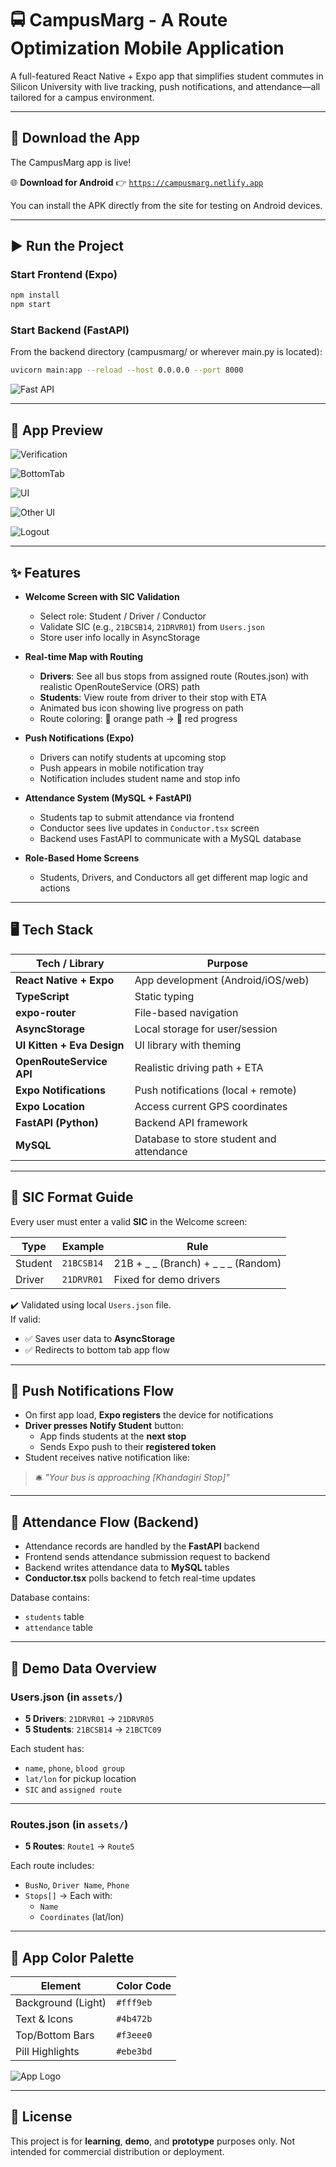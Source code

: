# 🚍 CampusMarg - A Route Optimization Mobile Application

A full-featured React Native + Expo app that simplifies student commutes in Silicon University with live tracking, push notifications, and attendance—all tailored for a campus environment.

---

## 📲 Download the App

The CampusMarg app is live!

🌐 **Download for Android** 👉 [`https://campusmarg.netlify.app`](https://campusmarg.netlify.app)

You can install the APK directly from the site for testing on Android devices.

---

## ▶️ Run the Project

### Start Frontend (Expo)

```bash
npm install
npm start
```
### Start Backend (FastAPI)
From the backend directory (campusmarg/ or wherever main.py is located):

```bash
uvicorn main:app --reload --host 0.0.0.0 --port 8000
```
![Fast API](https://github.com/user-attachments/assets/b30799a0-e2a2-4a41-a22b-1a2df3852820)

---

## 📸 App Preview

![Verification](https://github.com/user-attachments/assets/d0be09cd-d45b-4701-881e-1ebea34c519f)

![BottomTab](https://github.com/user-attachments/assets/9879da8f-e5df-44d9-b33e-143904bfa4f3)

![UI](https://github.com/user-attachments/assets/749a2666-d55d-469b-b2b7-17dfd27f41a8)

![Other UI](https://github.com/user-attachments/assets/93aa5053-8afe-4156-8de6-ff01a3281aa8)

![Logout](https://github.com/user-attachments/assets/133ab975-e2cc-4e1b-a5ee-6671b10f31d5)

---

## ✨ Features

- **Welcome Screen with SIC Validation**
  - Select role: Student / Driver / Conductor
  - Validate SIC (e.g., `21BCSB14`, `21DRVR01`) from `Users.json`
  - Store user info locally in AsyncStorage

- **Real-time Map with Routing**
  - **Drivers**: See all bus stops from assigned route (Routes.json) with realistic OpenRouteService (ORS) path
  - **Students**: View route from driver to their stop with ETA
  - Animated bus icon showing live progress on path
  - Route coloring: 🔶 orange path → 🔴 red progress

- **Push Notifications (Expo)**
  - Drivers can notify students at upcoming stop
  - Push appears in mobile notification tray
  - Notification includes student name and stop info

- **Attendance System (MySQL + FastAPI)**
  - Students tap to submit attendance via frontend
  - Conductor sees live updates in `Conductor.tsx` screen
  - Backend uses FastAPI to communicate with a MySQL database

- **Role-Based Home Screens**
  - Students, Drivers, and Conductors all get different map logic and actions

---

## 🖥️ Tech Stack

| Tech / Library             | Purpose                                  |
|----------------------------|------------------------------------------|
| **React Native + Expo**    | App development (Android/iOS/web)        |
| **TypeScript**             | Static typing                            |
| **expo-router**            | File-based navigation                    |
| **AsyncStorage**           | Local storage for user/session           |
| **UI Kitten + Eva Design** | UI library with theming                  |
| **OpenRouteService API**   | Realistic driving path + ETA             |
| **Expo Notifications**     | Push notifications (local + remote)      |
| **Expo Location**          | Access current GPS coordinates           |
| **FastAPI (Python)**       | Backend API framework                    |
| **MySQL**                  | Database to store student and attendance |

---

## 👤 SIC Format Guide

Every user must enter a valid **SIC** in the Welcome screen:

| Type    | Example     | Rule                 |
|---------|-------------|----------------------|
| Student | `21BCSB14`  | 21B + _ _ (Branch) + _ _ _ (Random) |
| Driver  | `21DRVR01`  | Fixed for demo drivers |

✔️ Validated using local `Users.json` file.  
If valid:

- ✅ Saves user data to **AsyncStorage**
- ✅ Redirects to bottom tab app flow

---

## 🔔 Push Notifications Flow

- On first app load, **Expo registers** the device for notifications
- **Driver presses Notify Student** button:
  - App finds students at the **next stop**
  - Sends Expo push to their **registered token**
- Student receives native notification like:

> 🛎️ _"Your bus is approaching [Khandagiri Stop]"_

---

## 📝 Attendance Flow (Backend)

- Attendance records are handled by the **FastAPI** backend
- Frontend sends attendance submission request to backend
- Backend writes attendance data to **MySQL** tables
- **Conductor.tsx** polls backend to fetch real-time updates

Database contains:
- `students` table
- `attendance` table

---

## 📁 Demo Data Overview

### Users.json (in `assets/`)

- **5 Drivers**: `21DRVR01` → `21DRVR05`
- **5 Students**: `21BCSB14` → `21BCTC09`

Each student has:
- `name`, `phone`, `blood group`
- `lat/lon` for pickup location
- `SIC` and `assigned route`

---

### Routes.json (in `assets/`)

- **5 Routes**: `Route1` → `Route5`

Each route includes:
- `BusNo`, `Driver Name`, `Phone`
- `Stops[]` → Each with:
  - `Name`
  - `Coordinates` (lat/lon)

---

## 🎨 App Color Palette

| Element             | Color Code |
|---------------------|------------|
| Background (Light)  | `#fff9eb`  |
| Text & Icons        | `#4b472b`  |
| Top/Bottom Bars     | `#f3eee0`  |
| Pill Highlights     | `#ebe3bd`  |

![App Logo](https://github.com/user-attachments/assets/9362d158-0278-4934-8e44-9d8db3cd14d8)

---

## 🧾 License

This project is for **learning**, **demo**, and **prototype** purposes only.  Not intended for commercial distribution or deployment.
